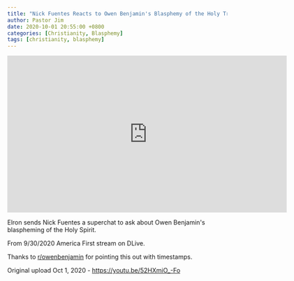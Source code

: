 ```yaml
---
title: "Nick Fuentes Reacts to Owen Benjamin's Blasphemy of the Holy Trinity"
author: Pastor Jim
date: 2020-10-01 20:55:00 +0800
categories: [Christianity, Blasphemy]
tags: [christianity, blasphemy]
---
```


<iframe width="640" height="360" scrolling="no" frameborder="0" style="border: none;" src="https://www.bitchute.com/embed/qGvYWJ1IMt7S/"></iframe>

Elron sends Nick Fuentes a superchat to ask about Owen Benjamin's blaspheming of the Holy Spirit.

From 9/30/2020 America First stream on DLive.

Thanks to [r/owenbenjamin](https://www.reddit.com/r/owenbenjamin/comments/j31fcq/nick_fuentes_drama_coming_soon/) for pointing this out with timestamps.

Original upload Oct 1, 2020 - https://youtu.be/52HXmiO_-Fo

